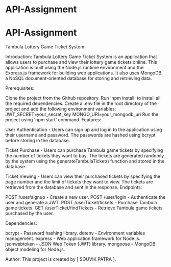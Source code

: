 # API-Assignment

# API-Assignment

Tambula Lottery Game Ticket System

Introduction:
Tambula Lottery Game Ticket System is an application that allows users to purchase and view their lottery game tickets online. This application is built using the Node.js runtime environment and the Express.js framework for building web applications. It also uses MongoDB, a NoSQL document-oriented database for storing and retrieving data.


Prerequisites:


Clone the project from the Github repository.
Run 'npm install' to install all the required dependencies.
Create a .env file in the root directory of the project and add the following environment variables:
JWT_SECRET=your_secret_key
MONGO_URI=your_mongodb_uri
Run the project using 'npm start' command.
Features:

User Authentication - Users can sign up and log in to the application using their username and password. The passwords are hashed using bcrypt before storing in the database.

Ticket Purchase - Users can purchase Tambula game tickets by specifying the number of tickets they want to buy. The tickets are generated randomly by the system using the generateTambulaTicket() function and stored in the database.

Ticket Viewing - Users can view their purchased tickets by specifying the page number and the limit of tickets they want to view. The tickets are retrieved from the database and sent in the response.
Endpoints:

POST /user/signup - Create a new user.
POST /user/login - Authenticate the user and generate a JWT.
POST /userTicket/tickets - Purchase Tambula game tickets.
GET /userTicket/findTickets - Retrieve Tambula game tickets purchased by the user.

Dependencies:

bcrypt - Password hashing library.
dotenv - Environment variables management.
express - Web application framework for Node.js.
jsonwebtoken - JSON Web Token (JWT) library.
mongoose - MongoDB object modeling for Node.js.

Author:
This project is created by  [ SOUVIK PATRA ].
